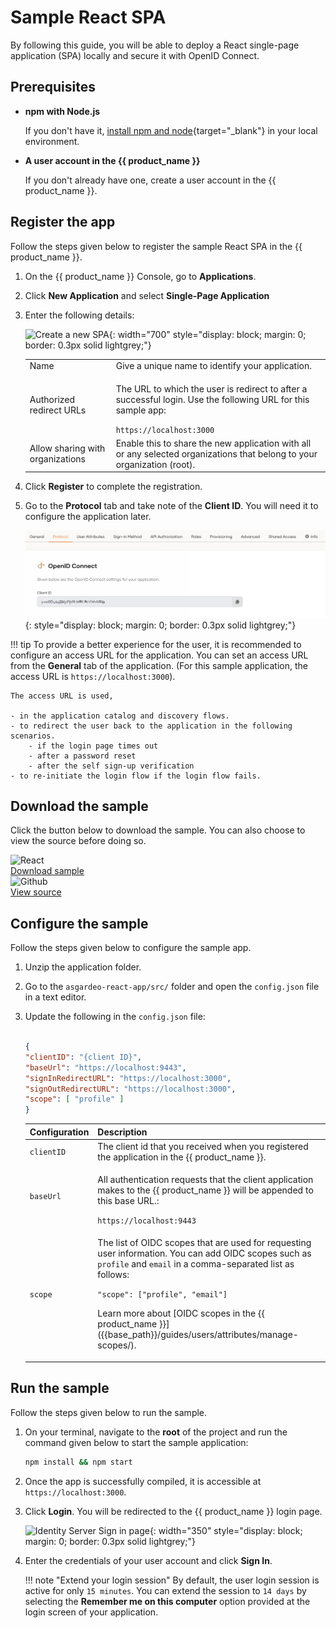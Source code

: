 # Sample React SPA

By following this guide, you will be able to deploy a React single-page application (SPA) locally and secure it with OpenID Connect.

## Prerequisites

- **npm with Node.js**

    If you don't have it, [install npm and node](https://docs.npmjs.com/downloading-and-installing-node-js-and-npm){target="_blank"} in your local environment.

- **A user account in the {{ product_name }}**

    If you don't already have one, create a user account in the {{ product_name }}.

## Register the app

Follow the steps given below to register the sample React SPA in the {{ product_name }}.

1. On the {{ product_name }} Console, go to **Applications**.

2. Click **New Application** and select **Single-Page Application**

3. Enter the following details:

    ![Create a new SPA]({{base_path}}/assets/img/guides/applications/create-new-spa.png){: width="700" style="display: block; margin: 0; border: 0.3px solid lightgrey;"}

    <table>
        <tr>
            <td>Name</td>
            <td>Give a unique name to identify your application.</td>
        </tr>
        <tr>
            <td>Authorized redirect URLs</td>
            <td>
                <p>The URL to which the user is redirect to after a successful login. Use the following URL for this sample app:</p>
                <code>https://localhost:3000</code>
            </td>
        </tr>
        <tr>
            <td>Allow sharing with organizations</td>
            <td>Enable this to share the new application with all or any selected organizations that belong to your organization (root).</td>
        </tr>
    </table>

4. Click **Register** to complete the registration.
5. Go to the **Protocol** tab and take note of the **Client ID**. You will need it to configure the application later.

    ![Client ID](../../assets/img/guides/applications/spa-client-id.png){: style="display: block; margin: 0; border: 0.3px solid lightgrey;"}

!!! tip
    To provide a better experience for the user, it is recommended to configure an access URL for the application. You can set an access URL from the **General** tab of the application. (For this sample application, the access URL is <code>https://localhost:3000</code>).

    The access URL is used,

    - in the application catalog and discovery flows.
    - to redirect the user back to the application in the following scenarios.
        - if the login page times out
        - after a password reset
        - after the self sign-up verification
    - to re-initiate the login flow if the login flow fails.

## Download the sample

Click the button below to download the sample. You can also choose to view the source before doing so.

<div class="centered-container">
  <div class="border-text">
    <img src="{{base_path}}/assets/img/logo/react-logo.svg" alt="React" width=50></br>
    <a href="https://github.com/asgardeo/asgardeo-auth-react-sdk/releases/latest/download/asgardeo-react-app.zip" target="_blank">Download sample</a>
  </div>

  <div class="border-text">
    <img src="{{base_path}}/assets/img/logo/github-logo.svg" alt="Github" width=50></br>
    <a href="https://github.com/asgardeo/asgardeo-auth-react-sdk/tree/main/samples/asgardeo-react-app" target="_blank">View source</a>
  </div>
</div>

## Configure the sample

Follow the steps given below to configure the sample app.

1. Unzip the application folder.

2. Go to the `asgardeo-react-app/src/` folder and open the `config.json` file in a text editor.

3. Update the following in the `config.json` file:

    ```json

    {
    "clientID": "{client ID}",
    "baseUrl": "https://localhost:9443",
    "signInRedirectURL": "https://localhost:3000",
    "signOutRedirectURL": "https://localhost:3000",
    "scope": [ "profile" ]
    }

    ```

    <table>
    <thead>
      <tr>
         <th>Configuration</th>
         <th>Description</th>
      </tr>
   </thead>
   <tbody>
      <tr>
        <td>
            <code>clientID</code>
        </td>
        <td>
            The client id that you received when you registered the application in the {{ product_name }}.
        </td>
      </tr>
      <tr>
        <td>
            <code>baseUrl</code>
        </td>
        <td>
            <p>All authentication requests that the client application makes to the {{ product_name }} will be appended to this base URL.:</p>
            <code>https://localhost:9443</code>
        </td>
      </tr>
      <tr>
        <td>
            <code>scope</code>
        </td>
        <td>
            <p>The list of OIDC scopes that are used for requesting user information. You can add OIDC scopes such as <code>profile</code> and <code>email</code> in a comma-separated list as follows: </p>
            <code>"scope": ["profile", "email"]</code>
            <p>Learn more about [OIDC scopes in the {{ product_name }}]({{base_path}}/guides/users/attributes/manage-scopes/).</p>
        </td>
      </tr>
    </tbody>
    </table>

## Run the sample

Follow the steps given below to run the sample.

1. On your terminal, navigate to the **root** of the project and run the command given below to start the sample application:

    ```bash
    npm install && npm start
    ```

2. Once the app is successfully compiled, it is accessible at `https://localhost:3000`.

3. Click **Login**. You will be redirected to the {{ product_name }} login page.

    ![Identity Server Sign in page]({{base_path}}/assets/img/guides/applications/sign-in-is.png){: width="350" style="display: block; margin: 0; border: 0.3px solid lightgrey;"}

4. Enter the credentials of your user account and click **Sign In**.

    !!! note "Extend your login session"
        By default, the user login session is active for only `15 minutes`. You can extend the session to `14 days` by selecting the **Remember me on this computer** option provided at the login screen of your application.
